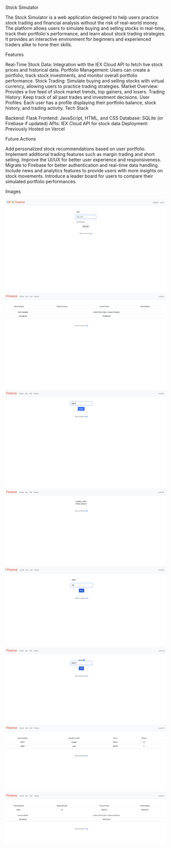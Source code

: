 Stock Simulator

The Stock Simulator is a web application designed to help users practice stock trading and financial analysis without the risk of real-world money. The platform allows users to simulate buying and selling stocks in real-time, track their portfolio's performance, and learn about stock trading strategies. It provides an interactive environment for beginners and experienced traders alike to hone their skills.

Features

Real-Time Stock Data: Integration with the IEX Cloud API to fetch live stock prices and historical data.
Portfolio Management: Users can create a portfolio, track stock investments, and monitor overall portfolio performance.
Stock Trading: Simulate buying and selling stocks with virtual currency, allowing users to practice trading strategies.
Market Overview: Provides a live feed of stock market trends, top gainers, and losers.
Trading History: Keep track of all past trades and investment decisions.
User Profiles: Each user has a profile displaying their portfolio balance, stock history, and trading activity.
Tech Stack

Backend: Flask
Frontend: JavaScript, HTML, and CSS
Database: SQLite (or Firebase if updated)
APIs: IEX Cloud API for stock data
Deployment: Previously Hosted on Vercel

Future Actions

Add personalized stock recommendations based on user portfolio.
Implement additional trading features such as margin trading and short selling.
Improve the UI/UX for better user experience and responsiveness.
Migrate to Firebase for better authentication and real-time data handling.
Include news and analytics features to provide users with more insights on stock movements.
Introduce a leader board for users to compare their simulated portfolio performances.

Images

![Login](images/LoginPage.png)
![Portfolio](images/Portfolio.png)
![Quote](images/Quote.png)
![Price](images/StockPrice.png)
![Buy](images/Buy.png)
![Sell](images/Sell.png)
![History](images/History.png)
![Portfolio2](images/Portfolio2.png)
